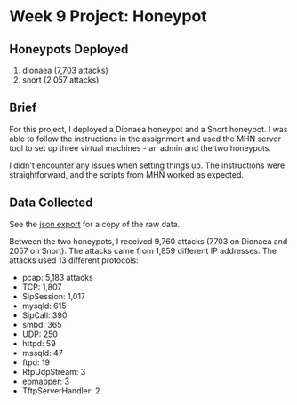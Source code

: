 # Week 9 Project: Honeypot

## Honeypots Deployed
1. dionaea (7,703 attacks)
2. snort (2,057 attacks)

## Brief
For this project, I deployed a Dionaea honeypot and a Snort honeypot. I was able to follow the instructions in the assignment and used the MHN server tool to set up three virtual machines - an admin and the two honeypots.

I didn't encounter any issues when setting things up. The instructions were straightforward, and the scripts from MHN worked as expected.

## Data Collected
See the [json export](https://github.com/robeau/codepath-assignments/blob/master/session.json) for a copy of the raw data.

Between the two honeypots, I received 9,760 attacks (7703 on Dionaea and 2057 on Snort).
The attacks came from 1,859 different IP addresses.
The attacks used 13 different protocols:
- pcap: 5,183 attacks
- TCP: 1,807
- SipSession: 1,017
- mysqld: 615
- SipCall: 390
- smbd: 365
- UDP: 250
- httpd: 59
- mssqld: 47
- ftpd: 19
- RtpUdpStream: 3
- epmapper: 3
- TftpServerHandler: 2
